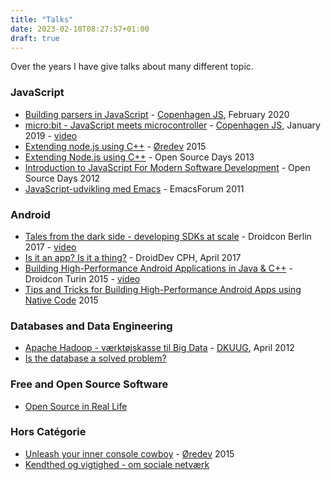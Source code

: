 ```yaml
---
title: "Talks"
date: 2023-02-10T08:27:57+01:00
draft: true
---
```


Over the years I have give talks about many different topic.

### JavaScript
* [Building parsers in JavaScript](buildingparsersinjavascript-200221073752.pdf) - [Copenhagen JS](https://copenhagenjs.dk), February 2020
* [micro:bit - JavaScript meets microcontroller](microbitandjavascript-190125061500.pdf) - [Copenhagen JS](https://copenhagenjs.dk), January 2019 - [video](https://www.youtube.com/watch?v=HYqxc_zjqMg&t=49s)
* [Extending node.js using C++](node-151107092256-lva1-app6891.pdf) - [Øredev](https://oredev.org/) 2015
* [Extending Node.js using C++](extending-nodejs-using-c-150418024335-conversion-gate01.pdf) - Open Source Days 2013
* [Introduction to JavaScript For Modern Software Development](osd12-js-120308092026-phpapp02.pdf) - Open Source Days 2012
* [JavaScript-udvikling med Emacs](js-emacs-120814073854-phpapp01.pdf) - EmacsForum 2011

### Android
* [Tales from the dark side - developing SDKs at scale](2017-09-05-kg-droidcon-berlin-170907153223.pdf) - Droidcon Berlin 2017 - [video](https://www.youtube.com/watch?v=pA1Mq-Z6NAM&t=38s)
* [Is it an app? Is it a thing?](android-things-170423065108.pdf) - DroidDev CPH, April 2017
* [Building High-Performance Android Applications in Java & C++](building-high-performance-android-apps-in-java-and-c++.pdf) - Droidcon Turin 2015 - [video](https://www.youtube.com/watch?v=CXkQt6LSPeI)
* [Tips and Tricks for Building High-Performance Android Apps using Native Code](tips-n-tricks-building-android-apps-with-native-code.pdf) 2015

### Databases and Data Engineering
* [Apache Hadoop - værktøjskasse til Big Data](dkuug-21aug2012-120823031713-phpapp02.pdf) - [DKUUG](http://www.dkuug.dk/), April 2012
* [Is the database a solved problem?](is-the-database-a-solved-problem.pdf)

### Free and Open Source Software
* [Open Source in Real Life](open-source-in-real-life-191022064452.pdf)

### Hors Catégorie
* [Unleash your inner console cowboy](consolecowboy-151107092035-lva1-app6892.pdf) - [Øredev](https://oredev.org/) 2015
* [Kendthed og vigtighed - om sociale netværk](sociale-netvrk-140930085739-phpapp01.pdf)
